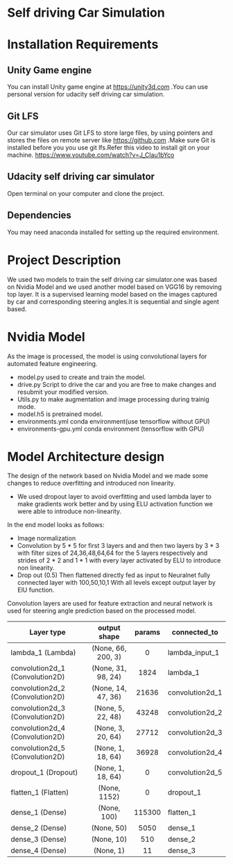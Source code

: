 # Self driving Car Simulation
# Installation Requirements
## Unity Game engine
You can install Unity game engine at https://unity3d.com .You can use personal version for udacity self driving car simulation.
## Git LFS
Our car simulator uses Git LFS to store large files, by using pointers and stores the files on remote server like https://github.com .Make sure Git is installed before you you use git lfs.Refer this video to install git on your machine. https://www.youtube.com/watch?v=J_Clau1bYco

## Udacity self driving car simulator
Open terminal on your computer and clone the project.
## Dependencies
You may need anaconda installed for setting up the required environment.

# Project Description
We used two models to train the self driving car simulator.one was based on Nvidia Model and we used another model based on VGG16 by removing top layer.
It is a supervised learning model based on the images captured by car and corresponding steering angles.It is sequential and single agent based.

# **Nvidia Model**
As the image is processed, the model is using convolutional layers for automated feature engineering.
* model.py   used to create and train the model.
* drive.py Script to drive the car and you are free to  make changes and resubmit your modified version.
* Utils.py to make augmentation and image processing during trainig mode.
* model.h5 is pretrained model.
* environments.yml conda environment(use tensorflow without GPU)
* environments-gpu.yml conda environment (tensorflow with GPU)

# **Model Architecture design**
The design of the network based on Nvidia Model and we made some changes to reduce overfitting and introduced non linearity.
* We used dropout layer to avoid overfitting and used lambda layer to make gradients work better and by using ELU activation function we were able to introduce non-linearity.

In the end model looks as follows:
* Image normalization
* Convolution by 5 * 5 for first 3 layers and and then two layers by 3 * 3 with filter sizes of 24,36,48,64,64 for the 5 layers respectively and strides of 2 * 2 and 1 * 1 with every layer activated by ELU to introduce non linearity.
* Drop out (0.5)
Then flattened directly fed as input to Neuralnet fully connected layer with 100,50,10,1 With all levels except output layer by ElU function.

Convolution layers are used for feature extraction and neural network is used for steering angle prediction based on the processed model.

| Layer type       | output shape | params  |connected_to|
| ------------- |:-------------:|:-----:|-------|
| lambda_1 (Lambda)    | (None, 66, 200, 3) | 0 | lambda_input_1|
| convolution2d_1 (Convolution2D) | (None, 31, 98, 24)      |   1824| lambda_1|
| convolution2d_2 (Convolution2D)|(None, 14, 47, 36)     |  21636 | convolution2d_1|
|convolution2d_3 (Convolution2D)|(None, 5, 22, 48)|43248|convolution2d_2|
|convolution2d_4 (Convolution2D)|(None, 3, 20, 64)|27712|convolution2d_3|
|convolution2d_5 (Convolution2D)|(None, 1, 18, 64)|36928|convolution2d_4|
|dropout_1 (Dropout)|(None, 1, 18, 64)|0|convolution2d_5|
|flatten_1 (Flatten)|(None, 1152)|0|dropout_1|
|dense_1 (Dense)|(None, 100)|115300|flatten_1|
|dense_2 (Dense)|(None, 50)|5050|dense_1|
|dense_3 (Dense)|(None, 10)|510|dense_2|
|dense_4 (Dense)|(None, 1)|11|dense_3| 
